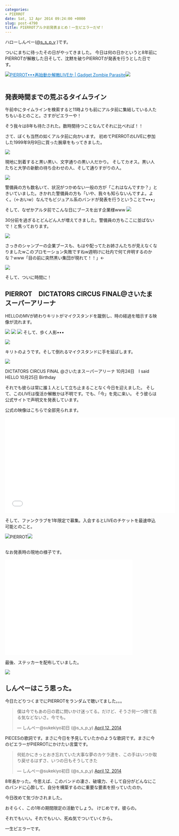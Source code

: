 ```yaml
---
categories:
- PIERROT
date: Sat, 12 Apr 2014 09:24:00 +0000
slug: post-4790
title: PIERROTアルタ前発表まとめ！一生ピエラーだぜ！
---
```


ハローしんぺー(<a href="https://twitter.com/s_s_p_y" target="_blank">@s_s_p_y</a> )です。

ついにまちに待ったその日がやってきました。
今日は何の日かというと8年前にPIERROTが解散した日そして、沈黙を破りPIERROTが発表を行うとした日です。

<a href="https://www.warawareotoko.com/2014/04/09/post-4772/" target="_blank">![](images/)</a><a style="color:#0070C5;" href="https://www.warawareotoko.com/2014/04/09/post-4772/" target="_blank">PIERROT•••再始動か解散LIVEか | Gadget Zombie Parasite</a>![](images/)<br style="clear:both;" /><br>


<h2>発表時間までの荒ぶるタイムライン</h2>

午前中にタイムラインを検索すると11時よりも前にアルタ前に集結している人たちもいるとのこと。さすがピエラーや！

そう我々は8年も待たされた。数時間待つことなんてそれに比べれば！！


さて、ぼくも当然の如くアルタ前に向かいます。
初めてPIERROTのLIVEに参加した1999年9月9日に買った腕章をもってきました。

![](images/ea0cb0dfad3f167a807b5000d7c51934.jpg)

現地に到着すると黒い黒い、文字通りの黒い人だかり。
そしてカオス。黒い人たちと大学の新歓の待ち合わせの人、そして通りすがりの人。

![](images/bcb4bcd1b6f65a744c978eea1a5043ba.png)


警備員の方も数名いて、状況がつかめない一般の方が「これはなんですか？」ときいていました。きかれた警備員の方も「いや、我々も知らないんですよ。よく。（←おいw）なんでもビジュアル系のバンドが発表を行うということで•••」


そして、なぜかアルタ前でこんな日にブースを出す企業様www
![](images/dc453c31ea6b4b02a9c044e0c566ae46.png)

30分前を過ぎるとどんどん人が増えてきました。警備員の方もここに並ばないで！と焦っております。

![](images/ad19a55c3baa2781dcf667e1edafc45e.jpg)

さっきのシャンプーの企業ブースも、もはや配ってたお姉さんたちが見えなくなりましたwこのプロモーション失敗ですねw週明けに社内で何て弁明するのかな？www「目の前に突然黒い集団が現れて！！」←

![](images/b300fe468c96b8c3f53e16f5fa83bc75.jpg)


そして、ついに時間に！


<h2>PIERROT　DICTATORS CIRCUS FINAL@さいたまスーパーアリーナ</h2>

HELLOのMVが終わりキリトがマイクスタンドを蹴倒し、時の経過を暗示する映像が流れます。

![](images/661b73d4290761f02c996636d01ccf1f.png)
![](images/1017438df8197008a5030059425e24bb.png)
![](images/f60402e1a3ae4a09d68b9af1b61ec037.png)
そして、歩く人影•••

![](images/875aa327bac3bd78ff32687412b6578d.png)

キリトのようです。そして倒れるマイクスタンドに手を延ばします。

![](images/8b9a666961e47effa49c0310f1254217.png)

DICTATORS CIRCUS FINAL
@さいたまスーパーアリーナ
10月24日　I said HELLO
10月25日  Birthday

それでも彼らは常に誰１人として立ち止まることなく今日を迎えました。
そして、このLIVEは復活か解散かは不明です。でも、「今」を見に来い。
そう彼らは公式サイトで声明文を発表しています。


公式の映像はこちらで全部見られます。
<iframe width="560" height="315" src="//www.youtube.com/embed/RNA9MGphT-M?rel=0" frameborder="0" allowfullscreen></iframe>


そして、ファンクラブを1年限定で募集。入会するとLIVEのチケットを最速申込可能とのこと。

![](images/)PIERROT<a href="http://b.hatena.ne.jp/entry/http://pierrot.jpn.com/" target="_blank">![](images/)</a><br style="clear:both;" /><br>

なお発表時の現地の様子です。
<iframe width="420" height="315" src="//www.youtube.com/embed/Dvs7hjIV4KY?rel=0" frameborder="0" allowfullscreen></iframe>

最後、ステッカーを配布していました。

![](images/slooProImg_20140412182355.jpg)


<h2>しんぺーはこう思った。</h2>

今日たどりつくまでにPIERROTをランダムで聴いてました。。。

<blockquote class="twitter-tweet" lang="ja"><p>僕は今でもあの日の君に問いかけ迷ってる。だけど、そうさ何一つ捨て去る気などないさ。今でも。</p>&mdash; しんぺー@sukekiyo初日 (@s_s_p_y) <a href="https://twitter.com/s_s_p_y/statuses/454876306917036032">April 12, 2014</a></blockquote>
<script async src="//platform.twitter.com/widgets.js" charset="utf-8"></script>

PIECESの歌詞です。まさに今日を予見していたかのような歌詞です。まさに今のピエラーがPIERROTにかけたい言葉です。

<blockquote class="twitter-tweet" lang="ja"><p>何処かにきっとおき忘れていた大事な夢のカケラ達を、この手はいつか取り戻せるはずさ、いつの日もそうしてきた</p>&mdash; しんぺー@sukekiyo初日 (@s_s_p_y) <a href="https://twitter.com/s_s_p_y/statuses/454876773923053568">April 12, 2014</a></blockquote>
<script async src="//platform.twitter.com/widgets.js" charset="utf-8"></script>

8年長かった。今思えば、このバンドの凄さ、破壊力、そして自分がどんなにこのバンドに心酔して、自分を構築するのに重要な要素を担っていたのか。

今日改めて気づかされました。

おそらく、この1年の期間限定の活動でしょう。
けじめです。彼らの。

それでもいい。それでもいい、死ぬ気でついていくから。

一生ピエラーです。